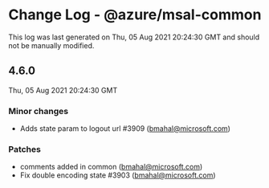 # Change Log - @azure/msal-common

This log was last generated on Thu, 05 Aug 2021 20:24:30 GMT and should not be manually modified.

<!-- Start content -->

## 4.6.0

Thu, 05 Aug 2021 20:24:30 GMT

### Minor changes

- Adds state param to logout url #3909 (bmahal@microsoft.com)

### Patches

- comments added in common (bmahal@microsoft.com)
- Fix double encoding state #3903 (bmahal@microsoft.com)
